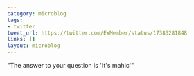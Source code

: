 ```yaml
---
category: microblog
tags:
- twitter
tweet_url: https://twitter.com/ExMember/status/17383281848
links: []
layout: microblog
---
```

"The answer to your question is 'It's mahic'"
